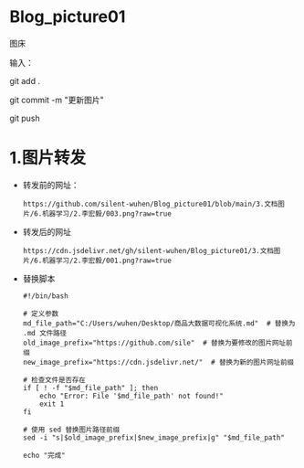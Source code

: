 # Blog_picture01
图床

输入：

git add .

git commit -m "更新图片"

git push



# 1.图片转发

- 转发前的网址：

  ```
  https://github.com/silent-wuhen/Blog_picture01/blob/main/3.文档图片/6.机器学习/2.李宏毅/003.png?raw=true
  ```

- 转发后的网址

  ```
  https://cdn.jsdelivr.net/gh/silent-wuhen/Blog_picture01/3.文档图片/6.机器学习/2.李宏毅/001.png?raw=true
  ```

- 替换脚本

  ```
  #!/bin/bash
  
  # 定义参数
  md_file_path="C:/Users/wuhen/Desktop/商品大数据可视化系统.md"  # 替换为 .md 文件路径
  old_image_prefix="https://github.com/sile"  # 替换为要修改的图片网址前缀
  new_image_prefix="https://cdn.jsdelivr.net/"  # 替换为新的图片网址前缀
  
  # 检查文件是否存在
  if [ ! -f "$md_file_path" ]; then
      echo "Error: File '$md_file_path' not found!"
      exit 1
  fi
  
  # 使用 sed 替换图片路径前缀
  sed -i "s|$old_image_prefix|$new_image_prefix|g" "$md_file_path"
  
  echo "完成"
  
  ```

  



